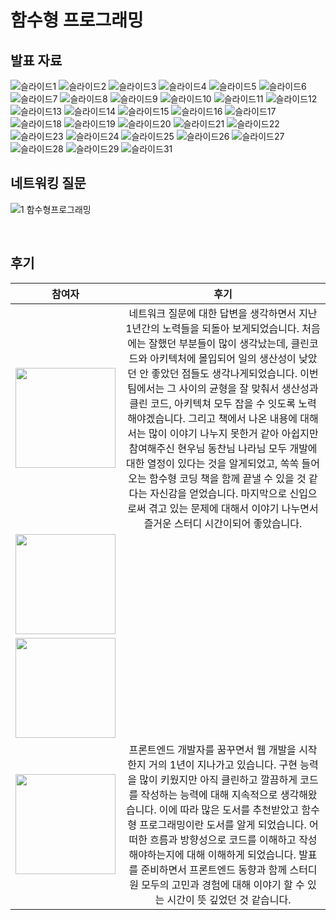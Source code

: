 # 함수형 프로그래밍

## 발표 자료


![슬라이드1](https://github.com/chhw130/Fn-Programming-Record/assets/116826162/22f5cf4a-49f1-4adf-a87f-31ab16590347)
![슬라이드2](https://github.com/chhw130/Fn-Programming-Record/assets/116826162/5bca83cc-248f-40fc-9d32-a2b843e8069b)
![슬라이드3](https://github.com/chhw130/Fn-Programming-Record/assets/116826162/5a110d45-0217-48ef-98d2-28924d005980)
![슬라이드4](https://github.com/chhw130/Fn-Programming-Record/assets/116826162/2d7710a0-9c06-49cd-9c9f-4b76845e4db5)
![슬라이드5](https://github.com/chhw130/Fn-Programming-Record/assets/116826162/a4fda199-0756-436a-b499-e259b96c2b3f)
![슬라이드6](https://github.com/chhw130/Fn-Programming-Record/assets/116826162/de0a6aab-b9b4-4558-b30c-b2a365f1c67a)
![슬라이드7](https://github.com/chhw130/Fn-Programming-Record/assets/116826162/8975b59d-cd4f-42f6-b8c9-a624ca8342ca)
![슬라이드8](https://github.com/chhw130/Fn-Programming-Record/assets/116826162/9e753cca-74f3-4ece-8cbf-a51409fab6c2)
![슬라이드9](https://github.com/chhw130/Fn-Programming-Record/assets/116826162/55b92567-d21d-439e-8df8-ddec3f3a0890)
![슬라이드10](https://github.com/chhw130/Fn-Programming-Record/assets/116826162/915a454a-dd42-481f-bd83-b1df0cab5ee7)
![슬라이드11](https://github.com/chhw130/Fn-Programming-Record/assets/116826162/a6b6df49-1a7f-4216-bd14-c67144e87229)
![슬라이드12](https://github.com/chhw130/Fn-Programming-Record/assets/116826162/a4404d57-918d-4abf-85d8-5433da952317)
![슬라이드13](https://github.com/chhw130/Fn-Programming-Record/assets/116826162/60cdace5-7460-4637-b9b0-7b12a7c1c63d)
![슬라이드14](https://github.com/chhw130/Fn-Programming-Record/assets/116826162/398d279d-3c31-4fc9-a555-62697b792f52)
![슬라이드15](https://github.com/chhw130/Fn-Programming-Record/assets/116826162/9c91ab62-e37a-43b0-95e2-b38c03bbbb50)
![슬라이드16](https://github.com/chhw130/Fn-Programming-Record/assets/116826162/486f0d49-271a-4ab9-8ad1-2182eff18b71)
![슬라이드17](https://github.com/chhw130/Fn-Programming-Record/assets/116826162/fb554af2-71f4-4a99-a498-17c1bfe7d5c4)
![슬라이드18](https://github.com/chhw130/Fn-Programming-Record/assets/116826162/d6f3080d-2af1-486a-80e1-837d0044a9a1)
![슬라이드19](https://github.com/chhw130/Fn-Programming-Record/assets/116826162/6d4ca28b-b99d-40c7-874e-5939164eec1e)
![슬라이드20](https://github.com/chhw130/Fn-Programming-Record/assets/116826162/a60666cb-de9e-4dfe-befd-a90cf9e157c9)
![슬라이드21](https://github.com/chhw130/Fn-Programming-Record/assets/116826162/88b99022-5e8f-4b2c-a641-101a1dfd7256)
![슬라이드22](https://github.com/chhw130/Fn-Programming-Record/assets/116826162/36b4e6f2-ea86-40e4-a6d0-ab06c5872bed)
![슬라이드23](https://github.com/chhw130/Fn-Programming-Record/assets/116826162/0cdf3df4-8e9d-4f2d-96ad-858e0f8b0eba)
![슬라이드24](https://github.com/chhw130/Fn-Programming-Record/assets/116826162/9fb993a4-4fd4-4044-aea5-9c0c3154fd58)
![슬라이드25](https://github.com/chhw130/Fn-Programming-Record/assets/116826162/7f46504c-261c-4e05-93db-38478f2e4533)
![슬라이드26](https://github.com/chhw130/Fn-Programming-Record/assets/116826162/1ec27c28-f871-479d-a674-904838b2ca55)
![슬라이드27](https://github.com/chhw130/Fn-Programming-Record/assets/116826162/d97944d4-b279-44e3-9ca0-6b8f15d58d4f)
![슬라이드28](https://github.com/chhw130/Fn-Programming-Record/assets/116826162/07081b37-5b84-43a5-a8c0-9318e43ba27e)
![슬라이드29](https://github.com/chhw130/Fn-Programming-Record/assets/116826162/a8e1618c-09ec-4ede-9412-eba81cfe29d3)
![슬라이드31](https://github.com/chhw130/Fn-Programming-Record/assets/116826162/660e44de-c662-4902-b9ff-f3176d71aace)



## 네트워킹 질문
![1  함수형프로그래밍](https://github.com/chhw130/Fn-Programming-Record/assets/116826162/fc58a84b-58ee-4ad5-a32b-cbe34ea6c4ab)

<br/>

## 후기



|참여자| 후기|
|:------------------------------------------------------------------------------: |:------------------------------------------------------------------------------: |
|   [<img width="160px" src="https://avatars.githubusercontent.com/u/2849255?v=4" />](https://github.com/mg5566)  | 네트워크 질문에 대한 답변을 생각하면서 지난 1년간의 노력들을 되돌아 보게되었습니다. 처음에는 잘했던 부분들이 많이 생각났는데, 클린코드와 아키텍처에 몰입되어 일의 생산성이 낮았던 안 좋았던 점들도 생각나게되었습니다. 이번 팀에서는 그 사이의 균형을 잘 맞춰서 생산성과 클린 코드, 아키텍쳐 모두 잡을 수 잇도록 노력해야겠습니다. 그리고 책에서 나온 내용에 대해서는 많이 이야기 나누지 못한거 같아 아쉽지만 참여해주신 현우님 동찬님 나라님 모두 개발에 대한 열정이 있다는 것을 알게되었고, 쏙쏙 들어오는 함수형 코딩 책을 함께 끝낼 수 있을 것 같다는 자신감을 얻었습니다. 마지막으로 신입으로써 겪고 있는 문제에 대해서 이야기 나누면서 즐거운 스터디 시간이되어 좋았습니다.|
 |[<img width="160px" src="https://avatars.githubusercontent.com/u/109333130?v=4" />](https://github.com/chanshin0)  | |
 |[<img width="160px" src="https://avatars.githubusercontent.com/u/70143350?v=4" />](https://github.com/nara9709) | |
  |[<img width="160px" src="https://user-images.githubusercontent.com/116826162/236803962-73ff1ba3-63cf-46c7-93f9-22282f6f0746.jpeg" />](https://github.com/chhw130)  | 프론트엔드 개발자를 꿈꾸면서 웹 개발을 시작한지 거의 1년이 지나가고 있습니다. 구현 능력을 많이 키웠지만 아직 클린하고 깔끔하게 코드를 작성하는 능력에 대해 지속적으로 생각해왔습니다. 이에 따라 많은 도서를 추천받았고 함수형 프로그래밍이란 도서를 알게 되었습니다. 어떠한 흐름과 방향성으로 코드를 이해하고 작성해야하는지에 대해 이해하게 되었습니다. 발표를 준비하면서 프론트엔드 동향과 함께 스터디원 모두의 고민과 경험에 대해 이야기 할 수 있는 시간이 뜻 깊었던 것 같습니다. |
